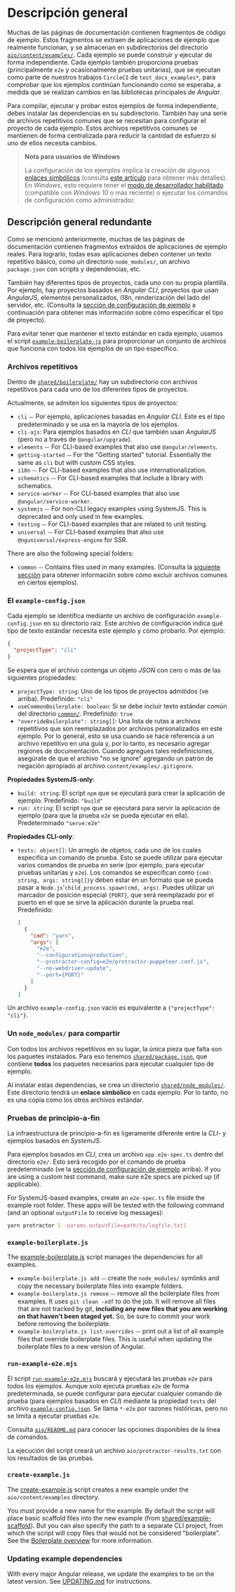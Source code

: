 # Descripción general

Muchas de las páginas de documentación contienen fragmentos de código de ejemplo.
Estos fragmentos se extraen de aplicaciones de ejemplo que realmente funcionan, y se almacenan en subdirectorios del directorio [`aio/content/examples/`](.).
Cada ejemplo se puede construir y ejecutar de forma independiente.
Cada ejemplo también proporciona pruebas (principalmente `e2e` y ocasionalmente pruebas unitarias), que se ejecutan como parte de nuestros trabajos `CircleCI` de `test_docs_examples*`, para comprobar que los ejemplos continúan funcionando como se esperaba, a medida que se realizan cambios en las bibliotecas principales de *Angular*.

Para compilar, ejecutar y probar estos ejemplos de forma independiente, debes instalar las dependencias en su subdirectorio.
También hay una serie de archivos repetitivos comunes que se necesitan para configurar el proyecto de cada ejemplo.
Estos archivos repetitivos comunes se mantienen de forma centralizada para reducir la cantidad de esfuerzo si uno de ellos necesita cambios.

> **Nota para usuarios de Windows**
>
> La configuración de los ejemplos implica la creación de algunos [enlaces simbólicos](https://en.wikipedia.org/wiki/Symbolic_link) (consulta [este artículo](#symlinked-node_modules) para obtener más detalles).
> En *Windows*, esto requiere tener el [modo de desarrollador habilitado](https://blogs.windows.com/windowsdeveloper/2016/12/02/symlinks-windows-10) (compatible con *Windows 10* o más reciente) o ejecutar los comandos de configuración como administrador.


## Descripción general redundante

Como se mencionó anteriormente, muchas de las páginas de documentación contienen fragmentos extraídos de aplicaciones de ejemplo reales.
Para lograrlo, todas esas aplicaciones deben contener un texto repetitivo básico, como un directorio `node_modules/`, un archivo `package.json` con scripts y dependencias, etc.

También hay diferentes tipos de proyectos, cada uno con su propia plantilla.
Por ejemplo, hay proyectos basados ​​en *Angular CLI*, proyectos que usan *AngularJS*, elementos personalizados, i18n, renderización del lado del servidor, etc.
(Consulta la [sección de configuración de ejemplo](#configuracion-de-ejemplo) a continuación para obtener más información sobre cómo especificar el tipo de proyecto).

Para evitar tener que mantener el texto estándar en cada ejemplo, usamos el script [`example-boilerplate-js`](./example-boilerplate.js) para proporcionar un conjunto de archivos que funciona con todos los ejemplos de un tipo específico.


### Archivos repetitivos

Dentro de [`shared/boilerplate/`](./shared/boilerplate) hay un subdirectorio con archivos repetitivos para cada uno de los diferentes tipos de proyectos.

Actualmente, se admiten los siguientes tipos de proyectos:

- `cli` ⏤ Por ejemplo, aplicaciones basadas en *Angular CLI*. Este es el tipo predeterminado y se usa en la mayoría de los ejemplos.
- `cli-ajs`: Para ejemplos basados ​​en *CLI* que también usan *AngularJS* (pero no a través de `@angular/upgrade`).
- `elements` ⏤ For CLI-based examples that also use `@angular/elements`.
- `getting-started` ⏤ For the "Getting started" tutorial. Essentially the same as `cli` but with custom CSS styles.
- `i18n` ⏤ For CLI-based examples that also use internationalization.
- `schematics` ⏤ For CLI-based examples that include a library with schematics.
- `service-worker` ⏤ For CLI-based examples that also use `@angular/service-worker`.
- `systemjs` ⏤ For non-CLI legacy examples using SystemJS. This is deprecated and only used in few examples.
- `testing` ⏤ For CLI-based examples that are related to unit testing.
- `universal` ⏤ For CLI-based examples that also use `@nguniversal/express-engine` for SSR.

There are also the following special folders:
- `common` ⏤ Contains files used in many examples.
  (Consulta la [siguiente sección](#configuracion-de-ejemplo) para obtener información sobre cómo excluir archivos comunes en ciertos ejemplos).


<a name="configuracion-de-ejemplo"></a>
### El `example-config.json`

Cada ejemplo se identifica mediante un archivo de configuración `example-config.json` en su directorio raíz.
Este archivo de configuración indica qué tipo de texto estándar necesita este ejemplo y cómo probarlo.
Por ejemplo:

```json
{
  "projectType": "cli"
}
```

Se espera que el archivo contenga un objeto *JSON* con cero o más de las siguientes propiedades:

- `projectType: string`: Uno de los tipos de proyectos admitidos (ve arriba).
  Predefinido: `"cli"`
- `useCommonBoilerplate: boolean`: Si se debe incluir texto estándar común del directorio [`common/`](./shared/boilerplate/common).
  Predefinido: `true`
- `"overrideBoilerplate": string[]`: Una lista de rutas a archivos repetitivos que son reemplazados por archivos personalizados en este ejemplo.
  Por lo general, esto se usa cuando se hace referencia a un archivo repetitivo en una guía y, por lo tanto, es necesario agregar regiones de documentación.
  Cuando agregues tales redefiniciones, asegúrate de que el archivo "no se ignore" agregando un patrón de negación apropiado al archivo `content/examples/.gitignore`.

**Propiedades SystemJS-only**:
- `build: string`: El script `npm` que se ejecutará para crear la aplicación de ejemplo.
  Predefinido: `"build"`
- `run: string`: El script `npm` que se ejecutará para servir la aplicación de ejemplo (para que la prueba `e2e` se pueda ejecutar en ella).
  Predeterminado `"serve:e2e"`

**Propiedades CLI-only**:
- `tests: object[]`: Un arreglo de objetos, cada uno de los cuales especifica un comando de prueba. Esto se puede utilizar para ejecutar varios comandos de prueba en serie (por ejemplo, para ejecutar pruebas unitarias y `e2e`).
  Los comandos se especifican como `{cmd: string, args: string[]}`y deben estar en un formato que se pueda pasar a `Node.js`'`child_process.spawn(cmd, args)`. Puedes utilizar un marcador de posición especial `{PORT}`, que será reemplazado por el puerto en el que se sirve la aplicación durante la prueba real.
  Predefinido:

  ```json
  [
    {
      "cmd": "yarn",
      "args": [
        "e2e",
        "--configuration=production",
        "--protractor-config=e2e/protractor-puppeteer.conf.js",
        "--no-webdriver-update",
        "--port={PORT}"
      ]
    }
  ]
  ```

Un archivo `example-config.json` vacío es equivalente a `{"projectType": "cli"}`.


<a name="symlinked-node_modules"></a>
### Un `node_modules/` para compartir

Con todos los archivos repetitivos en su lugar, la única pieza que falta son los paquetes instalados.
Para eso tenemos [`shared/package.json`](./shared/package.json), que contiene **todos** los paquetes necesarios para ejecutar cualquier tipo de ejemplo.

Al instalar estas dependencias, se crea un directorio [`shared/node_modules/`](./shared/node_modules).
Este directorio tendrá un **enlace simbólico** en cada ejemplo.
Por lo tanto, no es una copia como los otros archivos estándar.


### Pruebas de principio-a-fin

La infraestructura de principio-a-fin es ligeramente diferente entre la *CLI*- y ejemplos basados ​​en *SystemJS*.

Para ejemplos basados ​​en *CLI*, crea un archivo `app.e2e-spec.ts` dentro del directorio `e2e/`.
Esto será recogido por el comando de prueba predeterminado (ve la [sección de configuración de ejemplo](#configuracion-de-ejemplo) arriba).
If you are using a custom test command, make sure e2e specs are picked up (if applicable).

For SystemJS-based examples, create an `e2e-spec.ts` file inside the example root folder.
These apps will be tested with the following command (and an optional `outputFile` to receive log messages):

```sh
yarn protractor [--params.outputFile=path/to/logfile.txt]
```


### `example-boilerplate.js`

The [example-boilerplate.js](./example-boilerplate.js) script manages the dependencies for all examples.

- `example-boilerplate.js add` ⏤ create the `node_modules/` symlinks and copy the necessary boilerplate files into example folders.
- `example-boilerplate.js remove` ⏤ remove all the boilerplate files from examples.
  It uses `git clean -xdf` to do the job.
  It will remove all files that are not tracked by git, **including any new files that you are working on that haven't been staged yet.**
  So, be sure to commit your work before removing the boilerplate.
- `example-boilerplate.js list-overrides` ⏤ print out a list of all example files that override boilerplate files.
  This is useful when updating the boilerplate files to a new version of Angular.

### `run-example-e2e.mjs`

El script [`run-example-e2e.mjs`](./run-example-e2e.mjs) buscará y ejecutará las pruebas `e2e` para todos los ejemplos.
Aunque solo ejecuta pruebas `e2e` de forma predeterminada, se puede configurar para ejecutar cualquier comando de prueba (para ejemplos basados ​​en *CLI*) mediante la propiedad `tests` del archivo [`example-config.json`](#configuracion-de-ejemplo).
Se llama `*-e2e` por razones históricas, pero no se limita a ejecutar pruebas `e2e`.

Consulta [`aio/README.md`](../../README.md#tareas-del-desarrollador) para conocer las opciones disponibles de la línea de comandos.

La ejecución del script creará un archivo `aio/protractor-results.txt` con los resultados de las pruebas.

### `create-example.js`

The [create-example.js](./create-example.js) script creates a new example under the `aio/content/examples` directory.

You must provide a new name for the example.
By default the script will place basic scaffold files into the new example (from [shared/example-scaffold](./shared/example-scaffold)).
But you can also specify the path to a separate CLI project, from which the script will copy files that would not be considered "boilerplate".
See the [Boilerplate overview](#boilerplate-overview) for more information.

### Updating example dependencies

With every major Angular release, we update the examples to be on the latest version.
See [UPDATING.md](./UPDATING.md) for instructions.
